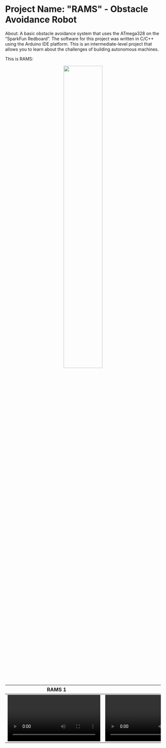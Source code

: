 # Project Name: "RAMS" - Obstacle Avoidance Robot
About: A basic obstacle avoidance system that uses the ATmega328 on the “SparkFun Redboard”. The software for this project was written in C/C++ using the Arduino IDE platform. This is an intermediate-level project that allows you to learn about the challenges of building autonomous machines.

This is RAMS: 
<br />
<p align="center">
<img src="https://user-images.githubusercontent.com/82693292/152702500-210ea833-a2d9-4a7c-b7a3-52329b781607.jpg" width=50%>
</p>
<br />

 <div align="center">
  
&nbsp;&nbsp;&nbsp; RAMS 1 | RAMS 2
:---:  | ---: 
<video src='https://user-images.githubusercontent.com/82693292/152702599-05d531be-b84d-48bf-9f83-1cf1f1ef376c.MOV'>  | <video src='https://user-images.githubusercontent.com/82693292/152689675-f86b351e-9fe6-4e42-af11-9a726b337ebc.mp4'>

</div>
  <br />
 
